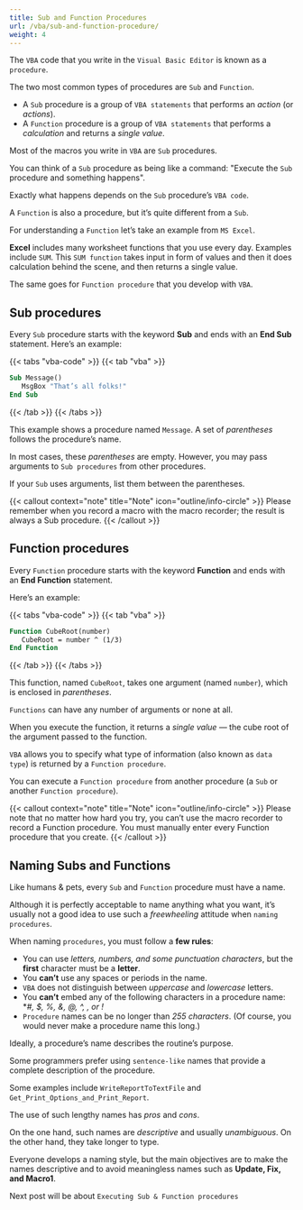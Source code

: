 ```yaml
---
title: Sub and Function Procedures
url: /vba/sub-and-function-procedure/
weight: 4
---
```


The `VBA` code that you write in the `Visual Basic Editor` is known as a `procedure`.

The two most common types of procedures are `Sub` and `Function`.

- A `Sub` procedure is a group of `VBA statements` that performs an *action* (or *actions*).
- A `Function` procedure is a group of `VBA statements` that performs a *calculation* and returns a *single value*.

Most of the macros you write in `VBA` are `Sub` procedures.

You can think of a `Sub` procedure as being like a command: "Execute the `Sub` procedure and something happens".

Exactly what happens depends on the `Sub` procedure’s `VBA code`.

A `Function` is also a procedure, but it’s quite different from a `Sub`.

For understanding a `Function` let’s take an example from `MS Excel`.

**Excel** includes many worksheet functions that you use every day. Examples include `SUM`. This `SUM function` takes input in form of values and then it does calculation behind the scene, and then returns a single value.

The same goes for `Function procedure` that you develop with `VBA`.

## Sub procedures

Every `Sub` procedure starts with the keyword **Sub** and ends with an **End Sub** statement. Here’s an example:

{{< tabs "vba-code" >}}
{{< tab "vba" >}}

```vb {lineNos=true lineNoStart=1}
Sub Message()
   MsgBox "That’s all folks!"
End Sub
```

{{< /tab >}}
{{< /tabs >}}

This example shows a procedure named `Message`. A set of *parentheses* follows the procedure’s name.

In most cases, these *parentheses* are empty. However, you may pass arguments to `Sub procedures` from other procedures.

If your `Sub` uses arguments, list them between the parentheses.

{{< callout context="note" title="Note" icon="outline/info-circle" >}}
Please remember when you record a macro with the macro recorder; the result is always a Sub procedure.
{{< /callout >}}

## Function procedures

Every `Function` procedure starts with the keyword **Function** and ends with an **End Function** statement.

Here’s an example:

{{< tabs "vba-code" >}}
{{< tab "vba" >}}

```vb {lineNos=true lineNoStart=1}
Function CubeRoot(number)
   CubeRoot = number ^ (1/3)
End Function
```

{{< /tab >}}
{{< /tabs >}}

This function, named `CubeRoot`, takes one argument (named `number`), which is enclosed in *parentheses*.

`Functions` can have any number of arguments or none at all.

When you execute the function, it returns a *single value* — the cube root of the argument passed to the function.

`VBA` allows you to specify what type of information (also known as `data type`) is returned by a `Function procedure`.

You can execute a `Function procedure` from another procedure (a `Sub` or another `Function procedure`).

{{< callout context="note" title="Note" icon="outline/info-circle" >}}
Please note that no matter how hard you try, you can’t use the macro recorder to record a Function procedure. You must manually enter every Function procedure that you create.
{{< /callout >}}

## Naming Subs and Functions

Like humans & pets, every `Sub` and `Function` procedure must have a name.

Although it is perfectly acceptable to name anything what you want, it’s usually not a good idea to use such a *freewheeling* attitude when `naming procedures`.

When naming `procedures`, you must follow a **few rules**:

- You can use *letters, numbers, and some punctuation characters*, but the **first** character must be a **letter**.
- You **can’t** use any spaces or periods in the name.
- `VBA` does not distinguish between *uppercase* and *lowercase* letters.
- You **can’t** embed any of the following characters in a procedure name: **#, $, %, &, @, ^, *, or !**
- `Procedure` names can be no longer than *255 characters*. (Of course, you would never make a procedure name this long.)

Ideally, a procedure’s name describes the routine’s purpose.

Some programmers prefer using `sentence-like` names that provide a complete description of the procedure.

Some examples include `WriteReportToTextFile` and `Get_Print_Options_and_Print_Report`.

The use of such lengthy names has *pros* and *cons*.

On the one hand, such names are *descriptive* and usually *unambiguous*.
On the other hand, they take longer to type.

Everyone develops a naming style, but the main objectives are to make the names descriptive and to avoid meaningless names such as **Update, Fix, and Macro1**.

Next post will be about `Executing Sub & Function procedures`
